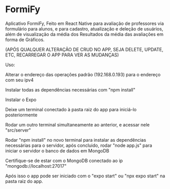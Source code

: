 # FormiFy
Aplicativo FormiFy, Feito em React Native para avaliação de professores via formulário para alunos, e para cadastro, 
atualização e deleção de usuários, além de visualização da média dos Resultados da média das avaliações em forma de
Gráficos.

(APÓS QUALQUER ALTERAÇÃO DE CRUD NO APP, SEJA DELETE, UPDATE, ETC, RECARREGAR O APP PARA VER AS MUDANÇAS)

Uso: 

Alterar o endereço das operações padrão (192.168.0.193) para o endereço com seu ipv4

Instalar todas as dependências necessárias com "npm install"

Instalar o Expo

Deixe um terminal conectado à pasta raiz do app para iniciá-lo posteriormente 

Rodar um outro terminal simultaneamente ao anterior, e acessar nele "src/server"

Rodar "npm install" no novo terminal para instalar as dependências necessárias para o servidor, após concluido, rodar "node app.js" para iniciar o servidor o banco de dados em MongoDB

Certifique-se de estar com o MongoDB conectado ao ip "mongodb://localhost:27017"

Após isso o app pode ser iniciado com o "expo start" ou "npx expo start" na pasta raiz do app.
